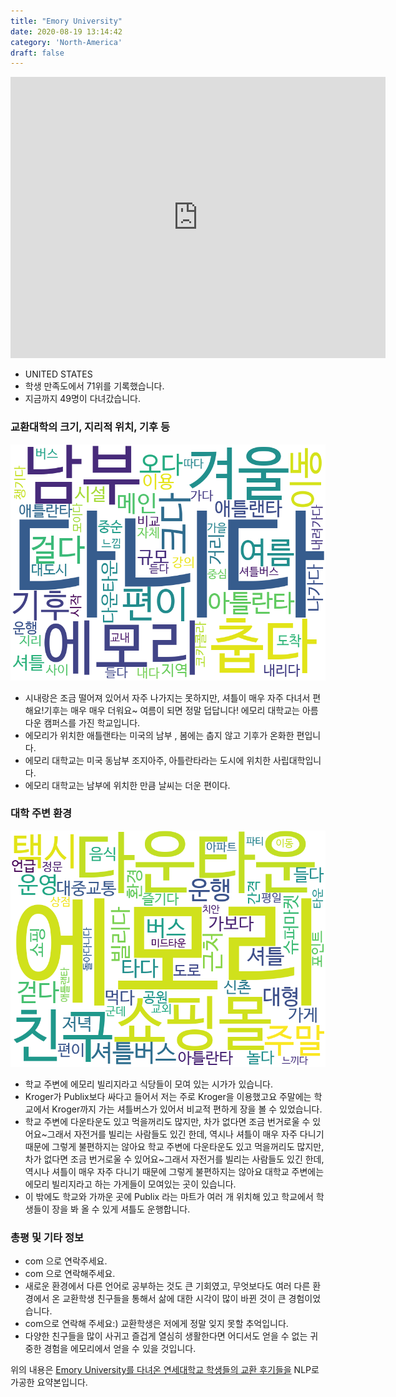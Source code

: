 ```yaml
---
title: "Emory University"
date: 2020-08-19 13:14:42
category: 'North-America'
draft: false
---
```


<iframe
width="600"
height="450"
frameborder="0" style="border:0"
src="https://www.google.com/maps/embed/v1/place?key=AIzaSyC9e1AME-pVmWC4hBpFdu5S4dKzyepa3HQ&q=Emory+University&center=33.7971368,-84.32224000000002&zoom=14" allowfullscreen>
</iframe>

* UNITED STATES
* 학생 만족도에서 71위를 기록했습니다.
* 지금까지 49명이 다녀갔습니다. 

### 교환대학의 크기, 지리적 위치, 기후 등

![gen_info-WordCloud](../univ_wordclouds_okt/gen_info/US000066_gen_info_okt.png)

* 시내랑은 조금 떨어져 있어서 자주 나가지는 못하지만, 셔틀이 매우 자주 다녀서 편해요!기후는 매우 매우 더워요~ 여름이 되면 정말 덥답니다! 에모리 대학교는 아름다운 캠퍼스를 가진 학교입니다.
* 에모리가 위치한 애틀랜타는 미국의 남부 , 봄에는 춥지 않고 기후가 온화한 편입니다.
* 에모리 대학교는 미국 동남부 조지아주, 아틀란타라는 도시에 위치한 사립대학입니다.
* 에모리 대학교는 남부에 위치한 만큼 날씨는 더운 편이다.


### 대학 주변 환경

![env_info-WordCloud](../univ_wordclouds_okt/env_info/US000066_env_info_okt.png)

* 학교 주변에 에모리 빌리지라고 식당들이 모여 있는 시가가 있습니다.
* Kroger가 Publix보다 싸다고 들어서 저는 주로 Kroger을 이용했고요 주말에는 학교에서 Kroger까지 가는 셔틀버스가 있어서 비교적 편하게 장을 볼 수 있었습니다.
* 학교 주변에 다운타운도 있고 먹을꺼리도 많지만, 차가 없다면 조금 번거로울 수 있어요~그래서 자전거를 빌리는 사람들도 있긴 한데, 역시나 셔틀이 매우 자주 다니기 때문에 그렇게 불편하지는 않아요 학교 주변에 다운타운도 있고 먹을꺼리도 많지만, 차가 없다면 조금 번거로울 수 있어요~그래서 자전거를 빌리는 사람들도 있긴 한데, 역시나 셔틀이 매우 자주 다니기 때문에 그렇게 불편하지는 않아요 대학교 주변에는 에모리 빌리지라고 하는 가게들이 모여있는 곳이 있습니다.
* 이 밖에도 학교와 가까운 곳에 Publix 라는 마트가 여러 개 위치해 있고 학교에서 학생들이 장을 봐 올 수 있게 셔틀도 운행합니다.


### 총평 및 기타 정보 
* com 으로 연락주세요.
* com 으로 연락해주세요.
* 새로운 환경에서 다른 언어로 공부하는 것도 큰 기회였고, 무엇보다도 여러 다른 환경에서 온 교환학생 친구들을 통해서 삶에 대한 시각이 많이 바뀐 것이 큰 경험이었습니다.
* com으로 연락해 주세요:) 교환학생은 저에게 정말 잊지 못할 추억입니다.
* 다양한 친구들을 많이 사귀고 즐겁게 열심히 생활한다면 어디서도 얻을 수 없는 귀중한 경험을 에모리에서 얻을 수 있을 것입니다.


위의 내용은 [Emory University를 다녀온 연세대학교 학생들의 교환 후기들을](http://oia.yonsei.ac.kr/partner/expReport.asp?ucode=US000066&bgbn=A) NLP로 가공한 요약본입니다. 

